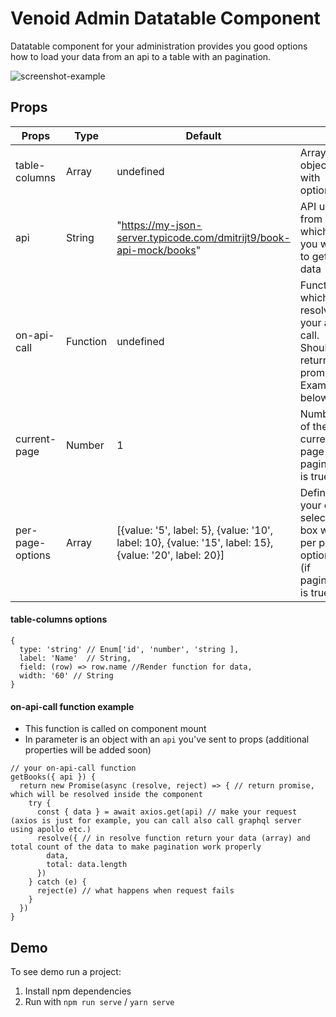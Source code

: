 # Venoid Admin Datatable Component

Datatable component for your administration provides you good options how to load your data from an api to a table with an pagination.

![screenshot-example](https://bitbucket.org/venoid/admin-datatable/raw/0a8f0604d6aca6eb58976ee8f890030e2c59b7f1/images/example.png)

## Props
| Props         | Type    | Default   |                                      |
|---------------|---------|-----------|--------------------------------------|
| table-columns | Array   | undefined | Array of objects with options   |
| api           | String   | "https://my-json-server.typicode.com/dmitrijt9/book-api-mock/books" | API url from which you want to get data |
| on-api-call   | Function | undefined | Function which is resolving your api call. Should return promise! Example below.. |
| current-page   | Number  | 1         | Number of the current page (if paginated is true) |
| per-page-options   | Array  | [{value: '5', label: 5}, {value: '10', label: 10}, {value: '15', label: 15}, {value: '20', label: 20}]         | Define your own select box with per page options (if paginated is true) |

#### table-columns options
```
{
  type: 'string' // Enum['id', 'number', 'string ],
  label: 'Name'  // String,
  field: (row) => row.name //Render function for data,
  width: '60' // String
}
```

#### on-api-call function example
- This function is called on component mount
- In parameter is an object with an `api` you've sent to props (additional properties will be added soon)

```
// your on-api-call function
getBooks({ api }) {
  return new Promise(async (resolve, reject) => { // return promise, which will be resolved inside the component
    try {
      const { data } = await axios.get(api) // make your request (axios is just for example, you can call also call graphql server using apollo etc.)
      resolve({ // in resolve function return your data (array) and total count of the data to make pagination work properly
        data,
        total: data.length
      })
    } catch (e) {
      reject(e) // what happens when request fails
    }
  })
}
```

## Demo
To see demo run a project:

1. Install npm dependencies
2. Run with `npm run serve` / `yarn serve`
